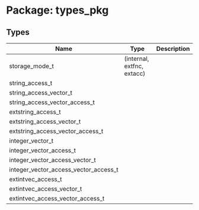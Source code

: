 # Package: types_pkg

## Types

| Name                                  | Type                        | Description |
| ------------------------------------- | --------------------------- | ----------- |
| storage_mode_t                        | (internal, extfnc, extacc)  |             |
| string_access_t                       |                             |             |
| string_access_vector_t                |                             |             |
| string_access_vector_access_t         |                             |             |
| extstring_access_t                    |                             |             |
| extstring_access_vector_t             |                             |             |
| extstring_access_vector_access_t      |                             |             |
| integer_vector_t                      |                             |             |
| integer_vector_access_t               |                             |             |
| integer_vector_access_vector_t        |                             |             |
| integer_vector_access_vector_access_t |                             |             |
| extintvec_access_t                    |                             |             |
| extintvec_access_vector_t             |                             |             |
| extintvec_access_vector_access_t      |                             |             |
